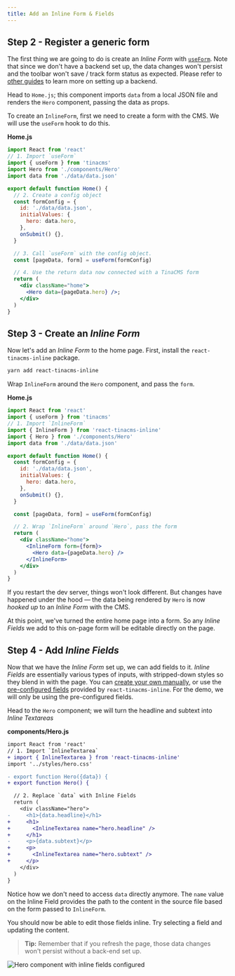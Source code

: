 ```yaml
---
title: Add an Inline Form & Fields
---
```


## Step 2 - Register a generic form

<!-- Add tagged commit -->

The first thing we are going to do is create an _Inline Form_ with [`useForm`](<[https://tinacms.org/docs/forms#creating-forms-in-react](https://tinacms.org/docs/forms#creating-forms-in-react)>). Note that since we don't have a backend set up, the data changes won't persist and the toolbar won't save / track form status as expected. Please refer to [other guides](<[https://tinacms.org/guides/](https://tinacms.org/guides/)>) to learn more on setting up a backend.

Head to `Home.js`; this component imports `data` from a local JSON file and renders the `Hero` component, passing the data as props.

To create an `InlineForm`, first we need to create a form with the CMS. We will use the `useForm` hook to do this.

**Home.js**

```jsx
import React from 'react'
// 1. Import `useForm`
import { useForm } from 'tinacms'
import Hero from './components/Hero'
import data from './data/data.json'

export default function Home() {
  // 2. Create a config object
  const formConfig = {
    id: './data/data.json',
    initialValues: {
      hero: data.hero,
    },
    onSubmit() {},
  }

  // 3. Call `useForm` with the config object.
  const [pageData, form] = useForm(formConfig)

  // 4. Use the return data now connected with a TinaCMS form
  return (
    <div className="home">
      <Hero data={pageData.hero} />;
    </div>
  )
}
```

## Step 3 - Create an _Inline Form_

<!-- Add tagged commit -->

Now let's add an _Inline Form_ to the home page. First, install the `react-tinacms-inline` package.

```bash
yarn add react-tinacms-inline
```

Wrap `InlineForm` around the `Hero` component, and pass the `form`.

**Home.js**

```jsx
import React from 'react'
import { useForm } from 'tinacms'
// 1. Import `InlineForm`
import { InlineForm } from 'react-tinacms-inline'
import { Hero } from './components/Hero'
import data from './data/data.json'

export default function Home() {
  const formConfig = {
    id: './data/data.json',
    initialValues: {
      hero: data.hero,
    },
    onSubmit() {},
  }

  const [pageData, form] = useForm(formConfig)

  // 2. Wrap `InlineForm` around `Hero`, pass the form
  return (
    <div className="home">
      <InlineForm form={form}>
        <Hero data={pageData.hero} />
      </InlineForm>
    </div>
  )
}
```

If you restart the dev server, things won't look different. But changes have happened under the hood — the data being rendered by `Hero` is now _hooked up_ to an _Inline Form_ with the CMS.

At this point, we've turned the entire home page into a form. So any _Inline Fields_ we add to this on-page form will be editable directly on the page.

## Step 4 - Add _Inline Fields_

<!-- Add tagged commit -->

Now that we have the _Inline Form_ set up, we can add fields to it. _Inline Fields_ are essentially various types of inputs, with stripped-down styles so they blend in with the page. You can [create your own manually](https://tinacms.org/docs/inline-editing#adding-inline-editing-with-inlineform), or use the [pre-configured fields](https://tinacms.org/docs/inline-editing#using-pre-configured-inline-fields) provided by `react-tinacms-inline`. For the demo, we will only be using the pre-configured fields.

Head to the `Hero` component; we will turn the headline and subtext into _Inline Textareas_

**components/Hero.js**

```diff
import React from 'react'
// 1. Import `InlineTextarea`
+ import { InlineTextarea } from 'react-tinacms-inline'
import '../styles/hero.css'

- export function Hero({data}) {
+ export function Hero() {

  // 2. Replace `data` with Inline Fields
  return (
    <div className="hero">
-     <h1>{data.headline}</h1>
+     <h1>
+       <InlineTextarea name="hero.headline" />
+     </h1>
-     <p>{data.subtext}</p>
+     <p>
+       <InlineTextarea name="hero.subtext" />
+     </p>
    </div>
  )
}
```

Notice how we don't need to access `data` directly anymore. The `name` value on the Inline Field provides the path to the content in the source file based on the form passed to `InlineForm`.

You should now be able to edit those fields inline. Try selecting a field and updating the content.

> **Tip:** Remember that if you refresh the page, those data changes won't persist without a back-end set up.

![Hero component with inline fields configured]()
